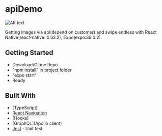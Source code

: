 # apiDemo

![Alt text](https://i.ibb.co/JnX96jm/Ekran-Resmi-2020-12-16-00-12-03.png)

Getting images via api(depend on customer) and swipe endless with React Native(react-native: 0.63.2), Expo(expo:39.0.2).

## Getting Started

* Download/Clone Repo.
* "npm install" in project folder
* "expo start"  
* Ready

## Built With

* [TypeScript]
* [React Navigation](https://reactnavigation.org/)
* [Hooks]
* [GraphQL](Apollo client) 
* [Jest](https://jestjs.io/) - Unit test

